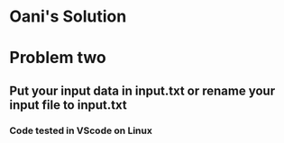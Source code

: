 # Oani's Solution
# Problem two
## Put your input data in input.txt or rename your input file to input.txt
### Code tested in VScode on Linux